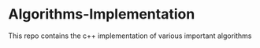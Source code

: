 # Algorithms-Implementation
This repo contains the c++ implementation of various important algorithms